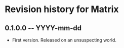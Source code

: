# Revision history for Matrix

## 0.1.0.0 -- YYYY-mm-dd

* First version. Released on an unsuspecting world.
